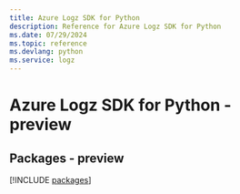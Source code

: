 ```yaml
---
title: Azure Logz SDK for Python
description: Reference for Azure Logz SDK for Python
ms.date: 07/29/2024
ms.topic: reference
ms.devlang: python
ms.service: logz
---
```

# Azure Logz SDK for Python - preview
## Packages - preview
[!INCLUDE [packages](logz-index.md)]